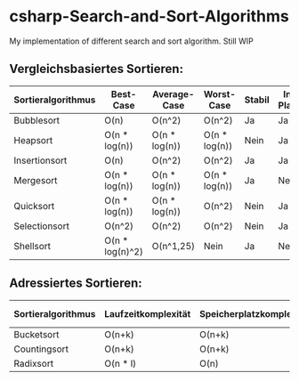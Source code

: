 # csharp-Search-and-Sort-Algorithms
My implementation of different search and sort algorithm. Still WIP

## Vergleichsbasiertes Sortieren:
| Sortieralgorithmus	| Best-Case |	Average-Case |	Worst-Case |	Stabil |	In-Place | Done |
|---------------------|-----------|--------------|-------------|---------|-----------|------|
| Bubblesort | O(n) |	O(n^2) |	O(n^2) |	Ja |	Ja | Ja |
| Heapsort |	O(n * log(n)) |	O(n * log(n)) |	O(n * log(n)) |	Nein |	Ja | Ja |
| Insertionsort |	O(n) |	O(n^2) |	O(n^2) |	Ja |	Ja | Ja |
| Mergesort |	O(n * log(n)) |	O(n * log(n)) |	O(n * log(n)) |	Ja |	Nein | Ja |
| Quicksort |	O(n * log(n)) |	O(n * log(n)) |	O(n^2) |	Nein |	Ja | Ja |
| Selectionsort |	O(n^2) |	O(n^2) |	O(n^2) |	Nein |	Ja | Ja |
| Shellsort	|	O(n * log(n)^2) |	O(n^1,25) |	Nein |	Ja | Nein | Ja |

## Adressiertes Sortieren:
| Sortieralgorithmus |	Laufzeitkomplexität |	Speicherplatzkomplexität |	Stabil |	In-Place | Done |
|--------------------|----------------------|--------------------------|---------|-----------|------|
| Bucketsort |	O(n+k) |	O(n+k) |	Ja |	Nein | Ja |
| Countingsort |	O(n+k) |	O(n+k) |	Ja |	Nein | Ja |
| Radixsort	| O(n * l) |	O(n) |	Ja |	Nein | Ja |
